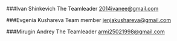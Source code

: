 ###Ivan Shinkevich
The Teamleader
2014ivanee@gmail.com

###Evgenia Kushareva
Team member
jenjakushareva@gmail.com

###Mirugin Andrey
The Teamleader
armi25021998@gmail.com
